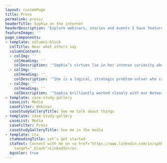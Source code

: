 ```yaml
---
layout: customPage
title: Press
permalink: press/
headerTitle: Sophia on the internet
headerDescription: 'Explore webinars, stories and events I have featured in.'
featureImage: ''
page_components:
- template: columns-block
  colTitle: Hear what others say
  columnContent:
  - colImg: ''
    colHeading: ''
    colDescription: '"Sophia’s virtues lie in her intense curiosity about everything related to her field of work, her determination to constantly push the limits of her abilities and invest in herself, and her clear desire to take initiatives to pursue her interests, going beyond what is required of her."<h5>Christina Christoforou-Livani</h5>'
  - colImg: '' 
    colHeading: ''
    colDescription: '"She is a logical, strategic problem-solver who can systematically break down complex issues and guide her team through them."<h5>Theresa Yung</h5>'
  - colImg: '' 
    colHeading: ''
    colDescription: '"Sophia brilliantly worked closely with our Network Managers to understand the nuances in their marketing challenges."<h5>María Cortés Puch</h5>'
- template: case-study-gallery
  caseList: Media
  caseFilter: Webinar
  caseStudyGalleryTitle: See me talk about things
- template: case-study-gallery
  caseList: Media
  caseFilter: Press
  caseStudyGalleryTitle: See me in the media
- template: cta
  ctaHeadingTitle: Let’s get started
  ctaText: Connect with me on <a href="https://www.linkedin.com/in/sphhuynh/" title=""
    target="_blank">LinkedIn</a>.
  bgcolor: true
---
```


